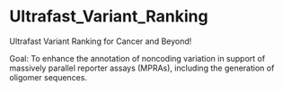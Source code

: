 # Ultrafast_Variant_Ranking
Ultrafast Variant Ranking for Cancer and Beyond!

Goal: To enhance the annotation of noncoding variation in support of massively parallel reporter assays (MPRAs), including the generation of oligomer sequences. 

